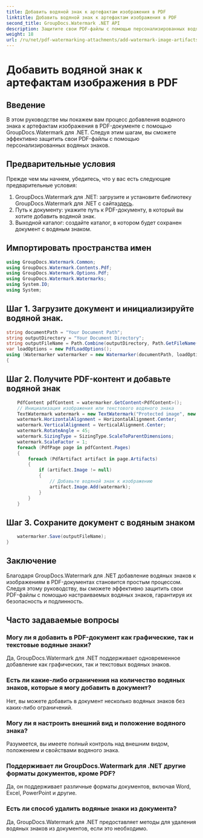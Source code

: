 ```yaml
---
title: Добавить водяной знак к артефактам изображения в PDF
linktitle: Добавить водяной знак к артефактам изображения в PDF
second_title: GroupDocs.Watermark .NET API
description: Защитите свои PDF-файлы с помощью персонализированных водяных знаков с помощью GroupDocs.Watermark для .NET. Легко добавляйте текстовые или графические водяные знаки к изображениям в PDF-документах.
weight: 18
url: /ru/net/pdf-watermarking-attachments/add-watermark-image-artifacts-pdf/
---
```


# Добавить водяной знак к артефактам изображения в PDF

## Введение
В этом руководстве мы покажем вам процесс добавления водяного знака к артефактам изображения в PDF-документе с помощью GroupDocs.Watermark для .NET. Следуя этим шагам, вы сможете эффективно защитить свои PDF-файлы с помощью персонализированных водяных знаков.
## Предварительные условия
Прежде чем мы начнем, убедитесь, что у вас есть следующие предварительные условия:
1.  GroupDocs.Watermark для .NET: загрузите и установите библиотеку GroupDocs.Watermark для .NET с сайта[здесь](https://releases.groupdocs.com/Watermark/net/).
2. Путь к документу: укажите путь к PDF-документу, в который вы хотите добавить водяной знак.
3. Выходной каталог: создайте каталог, в котором будет сохранен документ с водяным знаком.

## Импортировать пространства имен
```csharp
using GroupDocs.Watermark.Common;
using GroupDocs.Watermark.Contents.Pdf;
using GroupDocs.Watermark.Options.Pdf;
using GroupDocs.Watermark.Watermarks;
using System.IO;
using System;
```
## Шаг 1. Загрузите документ и инициализируйте водяной знак.
```csharp
string documentPath = "Your Document Path";
string outputDirectory = "Your Document Directory";
string outputFileName = Path.Combine(outputDirectory, Path.GetFileName(documentPath));
var loadOptions = new PdfLoadOptions();
using (Watermarker watermarker = new Watermarker(documentPath, loadOptions))
{
```
## Шаг 2. Получите PDF-контент и добавьте водяной знак
```csharp
	PdfContent pdfContent = watermarker.GetContent<PdfContent>();
	// Инициализация изображения или текстового водяного знака
	TextWatermark watermark = new TextWatermark("Protected image", new Font("Arial", 8));
	watermark.HorizontalAlignment = HorizontalAlignment.Center;
	watermark.VerticalAlignment = VerticalAlignment.Center;
	watermark.RotateAngle = 45;
	watermark.SizingType = SizingType.ScaleToParentDimensions;
	watermark.ScaleFactor = 1;
	foreach (PdfPage page in pdfContent.Pages)
	{
		foreach (PdfArtifact artifact in page.Artifacts)
		{
			if (artifact.Image != null)
			{
				// Добавьте водяной знак к изображению
				artifact.Image.Add(watermark);
			}
		}
	}
```
## Шаг 3. Сохраните документ с водяным знаком
```csharp
	watermarker.Save(outputFileName);
}
```

## Заключение
Благодаря GroupDocs.Watermark для .NET добавление водяных знаков к изображениям в PDF-документах становится простым процессом. Следуя этому руководству, вы сможете эффективно защитить свои PDF-файлы с помощью настраиваемых водяных знаков, гарантируя их безопасность и подлинность.
## Часто задаваемые вопросы
### Могу ли я добавить в PDF-документ как графические, так и текстовые водяные знаки?
Да, GroupDocs.Watermark для .NET поддерживает одновременное добавление как графических, так и текстовых водяных знаков.
### Есть ли какие-либо ограничения на количество водяных знаков, которые я могу добавить в документ?
Нет, вы можете добавить в документ несколько водяных знаков без каких-либо ограничений.
### Могу ли я настроить внешний вид и положение водяного знака?
Разумеется, вы имеете полный контроль над внешним видом, положением и свойствами водяного знака.
### Поддерживает ли GroupDocs.Watermark для .NET другие форматы документов, кроме PDF?
Да, он поддерживает различные форматы документов, включая Word, Excel, PowerPoint и другие.
### Есть ли способ удалить водяные знаки из документа?
Да, GroupDocs.Watermark для .NET предоставляет методы для удаления водяных знаков из документов, если это необходимо.